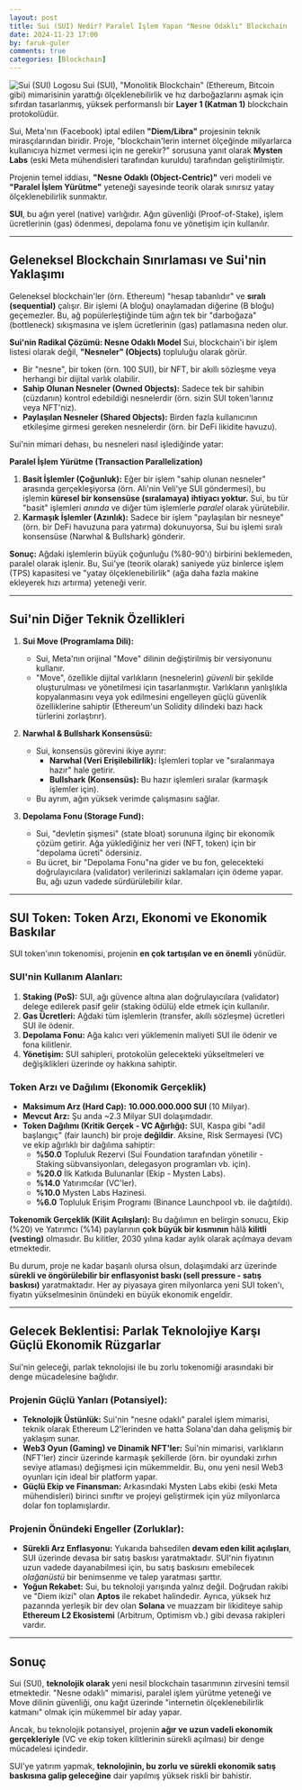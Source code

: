 ```yaml
---
layout: post
title: Sui (SUI) Nedir? Paralel İşlem Yapan "Nesne Odaklı" Blockchain
date: 2024-11-23 17:00
by: faruk-guler
comments: true
categories: [Blockchain]
---
```


![Sui (SUI) Logosu](https://farukguler.com/assets/post_images/sui-blockchain.jpg) Sui (SUI), "Monolitik Blockchain" (Ethereum, Bitcoin gibi) mimarisinin yarattığı ölçeklenebilirlik ve hız darboğazlarını aşmak için sıfırdan tasarlanmış, yüksek performanslı bir **Layer 1 (Katman 1)** blockchain protokolüdür.

Sui, Meta'nın (Facebook) iptal edilen **"Diem/Libra"** projesinin teknik mirasçılarından biridir. Proje, "blockchain'lerin internet ölçeğinde milyarlarca kullanıcıya hizmet vermesi için ne gerekir?" sorusuna yanıt olarak **Mysten Labs** (eski Meta mühendisleri tarafından kuruldu) tarafından geliştirilmiştir.

Projenin temel iddiası, **"Nesne Odaklı (Object-Centric)"** veri modeli ve **"Paralel İşlem Yürütme"** yeteneği sayesinde teorik olarak sınırsız yatay ölçeklenebilirlik sunmaktır.

**SUI**, bu ağın yerel (native) varlığıdır. Ağın güvenliği (Proof-of-Stake), işlem ücretlerinin (gas) ödenmesi, depolama fonu ve yönetişim için kullanılır.

---

## Geleneksel Blockchain Sınırlaması ve Sui'nin Yaklaşımı

Geleneksel blockchain'ler (örn. Ethereum) "hesap tabanlıdır" ve **sıralı (sequential)** çalışır. Bir işlemi (A bloğu) onaylamadan diğerine (B bloğu) geçemezler. Bu, ağ popülerleştiğinde tüm ağın tek bir "darboğaza" (bottleneck) sıkışmasına ve işlem ücretlerinin (gas) patlamasına neden olur.

**Sui'nin Radikal Çözümü: Nesne Odaklı Model**
Sui, blockchain'i bir işlem listesi olarak değil, **"Nesneler" (Objects)** topluluğu olarak görür.
* Bir "nesne", bir token (örn. 100 SUI), bir NFT, bir akıllı sözleşme veya herhangi bir dijital varlık olabilir.
* **Sahip Olunan Nesneler (Owned Objects):** Sadece tek bir sahibin (cüzdanın) kontrol edebildiği nesnelerdir (örn. sizin SUI token'larınız veya NFT'niz).
* **Paylaşılan Nesneler (Shared Objects):** Birden fazla kullanıcının etkileşime girmesi gereken nesnelerdir (örn. bir DeFi likidite havuzu).

Sui'nin mimari dehası, bu nesneleri nasıl işlediğinde yatar:

**Paralel İşlem Yürütme (Transaction Parallelization)**
1.  **Basit İşlemler (Çoğunluk):** Eğer bir işlem "sahip olunan nesneler" arasında gerçekleşiyorsa (örn. Ali'nin Veli'ye SUI göndermesi), bu işlemin **küresel bir konsensüse (sıralamaya) ihtiyacı yoktur.** Sui, bu tür "basit" işlemleri *anında* ve diğer tüm işlemlerle *paralel* olarak yürütebilir.
2.  **Karmaşık İşlemler (Azınlık):** Sadece bir işlem "paylaşılan bir nesneye" (örn. bir DeFi havuzuna para yatırma) dokunuyorsa, Sui bu işlemi sıralı konsensüse (Narwhal & Bullshark) gönderir.

**Sonuç:** Ağdaki işlemlerin büyük çoğunluğu (%80-90'ı) birbirini beklemeden, paralel olarak işlenir. Bu, Sui'ye (teorik olarak) saniyede yüz binlerce işlem (TPS) kapasitesi ve "yatay ölçeklenebilirlik" (ağa daha fazla makine ekleyerek hızı artırma) yeteneği verir.

---

## Sui'nin Diğer Teknik Özellikleri

1.  **Sui Move (Programlama Dili):**
    * Sui, Meta'nın orijinal "Move" dilinin değiştirilmiş bir versiyonunu kullanır.
    * "Move", özellikle dijital varlıkların (nesnelerin) *güvenli* bir şekilde oluşturulması ve yönetilmesi için tasarlanmıştır. Varlıkların yanlışlıkla kopyalanmasını veya yok edilmesini engelleyen güçlü güvenlik özelliklerine sahiptir (Ethereum'un Solidity dilindeki bazı hack türlerini zorlaştırır).

2.  **Narwhal & Bullshark Konsensüsü:**
    * Sui, konsensüs görevini ikiye ayırır:
        * **Narwhal (Veri Erişilebilirlik):** İşlemleri toplar ve "sıralanmaya hazır" hale getirir.
        * **Bullshark (Konsensüs):** Bu hazır işlemleri sıralar (karmaşık işlemler için).
    * Bu ayrım, ağın yüksek verimde çalışmasını sağlar.

3.  **Depolama Fonu (Storage Fund):**
    * Sui, "devletin şişmesi" (state bloat) sorununa ilginç bir ekonomik çözüm getirir. Ağa yüklediğiniz her veri (NFT, token) için bir "depolama ücreti" ödersiniz.
    * Bu ücret, bir "Depolama Fonu"na gider ve bu fon, gelecekteki doğrulayıcılara (validator) verilerinizi saklamaları için ödeme yapar. Bu, ağı uzun vadede sürdürülebilir kılar.

---

## SUI Token: Token Arzı, Ekonomi ve Ekonomik Baskılar

SUI token'ının tokenomisi, projenin **en çok tartışılan ve en önemli** yönüdür.

### SUI'nin Kullanım Alanları:
1.  **Staking (PoS):** SUI, ağı güvence altına alan doğrulayıcılara (validator) delege edilerek pasif gelir (staking ödülü) elde etmek için kullanılır.
2.  **Gas Ücretleri:** Ağdaki tüm işlemlerin (transfer, akıllı sözleşme) ücretleri SUI ile ödenir.
3.  **Depolama Fonu:** Ağa kalıcı veri yüklemenin maliyeti SUI ile ödenir ve fona kilitlenir.
4.  **Yönetişim:** SUI sahipleri, protokolün gelecekteki yükseltmeleri ve değişiklikleri üzerinde oy hakkına sahiptir.

### Token Arzı ve Dağılımı (Ekonomik Gerçeklik)

* **Maksimum Arz (Hard Cap):** **10.000.000.000 SUI** (10 Milyar).
* **Mevcut Arz:** Şu anda ~2.3 Milyar SUI dolaşımdadır.
* **Token Dağılımı (Kritik Gerçek - VC Ağırlığı):** SUI, Kaspa gibi "adil başlangıç" (fair launch) bir proje **değildir**. Aksine, Risk Sermayesi (VC) ve ekip ağırlıklı bir dağılıma sahiptir:
    * **%50.0** Topluluk Rezervi (Sui Foundation tarafından yönetilir - Staking sübvansiyonları, delegasyon programları vb. için).
    * **%20.0** İlk Katkıda Bulunanlar (Ekip - Mysten Labs).
    * **%14.0** Yatırımcılar (VC'ler).
    * **%10.0** Mysten Labs Hazinesi.
    * **%6.0** Topluluk Erişim Programı (Binance Launchpool vb. ile dağıtıldı).

**Tokenomik Gerçeklik (Kilit Açılışları):**
Bu dağılımın en belirgin sonucu, Ekip (%20) ve Yatırımcı (%14) paylarının **çok büyük bir kısmının** hâlâ **kilitli (vesting)** olmasıdır. Bu kilitler, 2030 yılına kadar aylık olarak açılmaya devam etmektedir.

Bu durum, proje ne kadar başarılı olursa olsun, dolaşımdaki arz üzerinde **sürekli ve öngörülebilir bir enflasyonist baskı (sell pressure - satış baskısı)** yaratmaktadır. Her ay piyasaya giren milyonlarca yeni SUI token'ı, fiyatın yükselmesinin önündeki en büyük ekonomik engeldir.

---

## Gelecek Beklentisi: Parlak Teknolojiye Karşı Güçlü Ekonomik Rüzgarlar

Sui'nin geleceği, parlak teknolojisi ile bu zorlu tokenomiği arasındaki bir denge mücadelesine bağlıdır.

### Projenin Güçlü Yanları (Potansiyel):
* **Teknolojik Üstünlük:** Sui'nin "nesne odaklı" paralel işlem mimarisi, teknik olarak Ethereum L2'lerinden ve hatta Solana'dan daha gelişmiş bir yaklaşım sunar.
* **Web3 Oyun (Gaming) ve Dinamik NFT'ler:** Sui'nin mimarisi, varlıkların (NFT'ler) zincir üzerinde karmaşık şekillerde (örn. bir oyundaki zırhın seviye atlaması) değişmesi için mükemmeldir. Bu, onu yeni nesil Web3 oyunları için ideal bir platform yapar.
* **Güçlü Ekip ve Finansman:** Arkasındaki Mysten Labs ekibi (eski Meta mühendisleri) birinci sınıftır ve projeyi geliştirmek için yüz milyonlarca dolar fon toplamışlardır.

### Projenin Önündeki Engeller (Zorluklar):
* **Sürekli Arz Enflasyonu:** Yukarıda bahsedilen **devam eden kilit açılışları**, SUI üzerinde devasa bir satış baskısı yaratmaktadır. SUI'nin fiyatının uzun vadede dayanabilmesi için, bu satış baskısını emebilecek *olağanüstü* bir benimsenme ve talep yaratması şarttır.
* **Yoğun Rekabet:** Sui, bu teknoloji yarışında yalnız değil. Doğrudan rakibi ve "Diem ikizi" olan **Aptos** ile rekabet halindedir. Ayrıca, yüksek hız pazarında yerleşik bir dev olan **Solana** ve muazzam bir likiditeye sahip **Ethereum L2 Ekosistemi** (Arbitrum, Optimism vb.) gibi devasa rakipleri vardır.

---

## Sonuç

Sui (SUI), **teknolojik olarak** yeni nesil blockchain tasarımının zirvesini temsil etmektedir. "Nesne odaklı" mimarisi, paralel işlem yürütme yeteneği ve Move dilinin güvenliği, onu kağıt üzerinde "internetin ölçeklenebilirlik katmanı" olmak için mükemmel bir aday yapar.

Ancak, bu teknolojik potansiyel, projenin **ağır ve uzun vadeli ekonomik gerçekleriyle** (VC ve ekip token kilitlerinin sürekli açılması) bir denge mücadelesi içindedir.

SUI'ye yatırım yapmak, **teknolojinin, bu zorlu ve sürekli ekonomik satış baskısına galip geleceğine** dair yapılmış yüksek riskli bir bahistir.